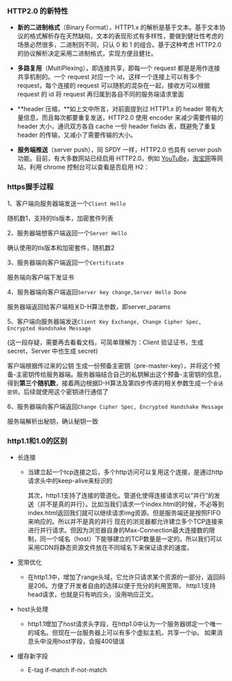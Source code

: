 ### **HTTP2.0 的新特性**

- **新的二进制格式**（Binary Format），HTTP1.x 的解析是基于文本。基于文本协议的格式解析存在天然缺陷，文本的表现形式有多样性，要做到健壮性考虑的场景必然很多，二进制则不同，只认 0 和 1 的组合。基于这种考虑 HTTP2.0 的协议解析决定采用二进制格式，实现方便且健壮。
- **多路复用**（MultiPlexing），即连接共享，即每一个 request 都是是用作连接共享机制的。一个 request 对应一个 id，这样一个连接上可以有多个 request，每个连接的 request 可以随机的混杂在一起，接收方可以根据 request 的 id 将 request 再归属到各自不同的服务端请求里面


- **header 压缩，**如上文中所言，对前面提到过 HTTP1.x 的 header 带有大量信息，而且每次都要重复发送，HTTP2.0 使用 encoder 来减少需要传输的 header 大小，通讯双方各自 cache 一份 header fields 表，既避免了重复 header 的传输，又减小了需要传输的大小。
- **服务端推送**（server push），同 SPDY 一样，HTTP2.0 也具有 server push 功能。目前，有大多数网站已经启用 HTTP2.0，例如 [YouTuBe](https://www.youtube.com/)，[淘宝网](http://www.taobao.com/)等网站，利用 chrome 控制台可以查看是否启用 H2：

### https握手过程

1、客户端向服务器端发送一个`Client Hello`

随机数1，支持的tls版本，加密套件列表

2、服务器端想客户端返回一个`Server Hello`

确认使用的tls版本和加密套件，随机数2

3、服务器端向客户端返回一个`Certificate`

服务端向客户端下发证书

4、服务器端向客户端返回`Server key change,Server Hello Done`

服务器端返回给客户端相关D-H算法参数，即server_params

5、客户端向服务器端发送`Client Key Exchange, Change Cipher Spec, Encrypted Handshake Message`

(这一段存疑，需要再去看看文档，可简单理解为：Client 验证证书，生成secret，Server 中也生成 secret)

客户端根据传过来的公钥 生成一份预备主密钥（pre-master-key），并将这个预备-主密钥传给服务器端。服务器端结合自己的私钥解出这个预备-主密钥的信息，得到**第三个随机数**，接着两边根据D-H算法及第四步传递的相关参数生成一个`会话密钥`，后续就使用这个密钥进行通信了

6、服务器端向客户端返回`Change Cipher Spec, Encrypted Handshake Message`

服务端解析出秘钥，确认秘钥一致



### http1.1和1.0的区别

+ 长连接

  + 当建立起一个tcp连接之后，多个http访问可以复用这个连接，是通过http请求头中的keep-alive来标识的

    其次，http1.1支持了连接的管道化。管道化使得连接请求可以“并行”的发送（并不是真的并行）。比如当我们请求一个index.html的时候，不必等到index.html返回我们就可以继续请求img资源。但是服务端还是按照FIFO来响应的。所以并不是真的并行
    现在的浏览器都允许建立多个TCP连接来进行并行请求。但因为浏览器自身的Max-Connection最大连接数的限制，同一个域名（host）下能够建立的TCP数量是一定的。所以我们可以采用CDN将静态资源文件放在不同域名下来保证请求的速度。

+ 宽带优化

  + 在http1.1中，增加了range头域，它允许只请求某个资源的一部分，返回码是206。方便了开发者自由的选择以便于充分的利用宽带。
    http1.1支持head请求，也就是只有响应头，没用响应正文。

+ host头处理

  + http1.1增加了host请求头字段，在http1.0中认为一个服务器绑定一个唯一的域名。但现在一台服务器上可以有多个虚拟主机，共享一个ip。
    如果消息头中没用host字段，会报400错误

+ 缓存新字段

  + E-tag    if-match  if-not-match

    ​
